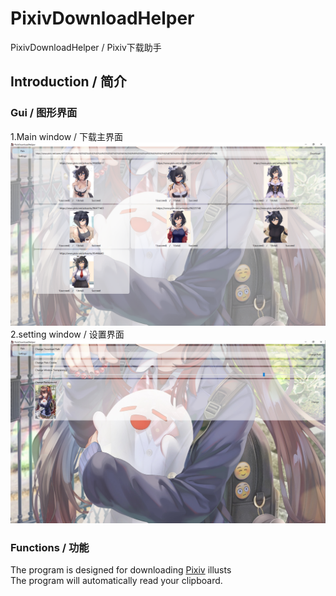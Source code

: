 # PixivDownloadHelper
PixivDownloadHelper / Pixiv下载助手
## Introduction / 简介
### Gui / 图形界面
1.Main window / 下载主界面
    ![image](https://github.com/ShimaSh1ma/PixivDownloadHelper/blob/master/introduction/mainWindow.png)
2.setting window / 设置界面
    ![image](https://github.com/ShimaSh1ma/PixivDownloadHelper/blob/master/introduction/settingWindow.jpg)
### Functions / 功能
The program is designed for downloading [Pixiv](https://www.pixiv.net/) illusts    <br/>
The program will automatically read your clipboard.

